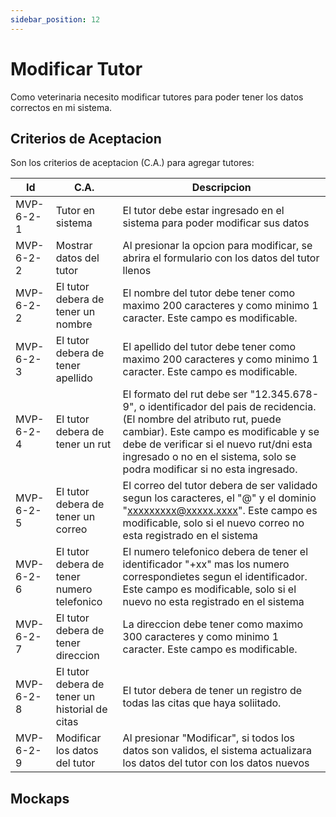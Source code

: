 ```yaml
---
sidebar_position: 12
---
```


# Modificar Tutor

Como veterinaria necesito modificar tutores para poder tener los datos correctos en mi sistema.

<!-- En la siguiente imagen reprecenta el flujo general de la historia de usuario:
![Task Flow de Gestionar citas](/img/gestionar_citas/agregar_cita/agregar_cita_diagrama.svg) -->

## Criterios de Aceptacion
Son los criterios de aceptacion (C.A.) para agregar tutores:

| Id | C.A. | Descripcion | 
|-------------------- | -------- | -------- | 
| MVP-6-2-1 | Tutor en sistema| El tutor debe estar ingresado en el sistema para poder modificar sus datos |
| MVP-6-2-2 | Mostrar datos del tutor | Al presionar la opcion para modificar, se abrira el formulario con los datos del tutor llenos |
| MVP-6-2-2 | El tutor debera de tener un nombre | El nombre del tutor debe tener como maximo 200 caracteres y como minimo 1 caracter. Este campo es modificable. |
| MVP-6-2-3 | El tutor debera de tener apellido | El apellido del tutor debe tener como maximo 200 caracteres y como minimo 1 caracter. Este campo es modificable. |
| MVP-6-2-4 | El tutor debera de tener un rut | El formato del rut debe ser "12.345.678-9", o identificador del pais de recidencia. (El nombre del atributo rut, puede cambiar). Este campo es modificable y se debe de verificar si el nuevo rut/dni esta ingresado o no en el sistema, solo se podra modificar si no esta ingresado. |
| MVP-6-2-5 | El tutor debera de tener un correo | El correo del tutor debera de ser validado segun los caracteres, el "@" y el dominio "xxxxxxxxx@xxxxx.xxxx". Este campo es modificable, solo si el nuevo correo no esta registrado en el sistema |
| MVP-6-2-6 | El tutor debera de tener numero telefonico | El numero telefonico debera de tener el identificador "+xx" mas los numero correspondietes segun el identificador. Este campo es modificable, solo si el nuevo no esta registrado en el sistema|
| MVP-6-2-7 | El tutor debera de tener direccion | La direccion debe tener como maximo 300 caracteres y como minimo 1 caracter. Este campo es modificable. |
| MVP-6-2-8 | El tutor debera de tener un historial de citas | El tutor debera de tener un registro de todas las citas que haya soliitado. |
| MVP-6-2-9 | Modificar los datos del tutor | Al presionar "Modificar", si todos los datos son validos, el sistema actualizara los datos del tutor con los datos nuevos |

## Mockaps

<!-- ### Agregar sin error
![Mockap de Gestionar citas general](/img/gestionar_citas/agregar_cita/agregar_cita_mockap.svg)

### Agregar con marca de error
![Mockap de Gestionar citas tabla](/img/gestionar_citas/agregar_cita/agregar_cita_error_mockap.svg) -->
